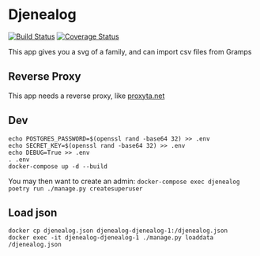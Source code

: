 # Djenealog
[![Build Status](https://travis-ci.org/nim65s/djenealog.svg?branch=master)](https://travis-ci.org/nim65s/djenealog)
[![Coverage Status](https://coveralls.io/repos/github/nim65s/djenealog/badge.svg?branch=master)](https://coveralls.io/github/nim65s/djenealog?branch=master)

This app gives you a svg of a family, and can import csv files from Gramps

## Reverse Proxy

This app needs a reverse proxy, like [proxyta.net](https://framagit.org/nim65s/proxyta.net)

## Dev

```
echo POSTGRES_PASSWORD=$(openssl rand -base64 32) >> .env
echo SECRET_KEY=$(openssl rand -base64 32) >> .env
echo DEBUG=True >> .env
. .env
docker-compose up -d --build
```

You may then want to create an admin: `docker-compose exec djenealog poetry run ./manage.py createsuperuser`

## Load json

```
docker cp djenealog.json djenealog-djenealog-1:/djenealog.json
docker exec -it djenealog-djenealog-1 ./manage.py loaddata /djenealog.json
```
